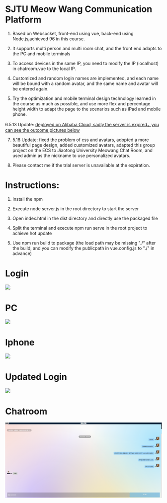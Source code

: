 # SJTU Meow Wang Communication Platform

1. Based on Websocket, front-end using vue, back-end using Node.js,achieved 96 in this course.

2. It supports multi person and multi room chat, and the front end adapts to the PC and mobile terminals

3. To access devices in the same IP, you need to modify the IP (localhost) in chatroom.vue to the local IP.
 
4. Customized and random login names are implemented, and each name will be bound with a random avatar, and the same name and avatar will be entered again.

5. Try the optimization and mobile terminal design technology learned in the course as much as possible, and use more flex and percentage height width to adapt the page to the scenarios such as iPad and mobile phone.

 6.5.13 Update: [deployed on Alibaba Cloud, sadly,the server is expired，you can see the outcome pictures below]( http://47.107.111.88:8080/ )

7. 5.18 Update: fixed the problem of css and avatars, adopted a more beautiful page design, added customized avatars, adapted this group project on the ECS to Jiaotong University Meowang Chat Room, and used admin as the nickname to use personalized avatars.

8. Please contact me if the trial server is unavailable at the expiration.
# Instructions:

1. Install the npm

2. Execute node server.js in the root directory to start the server

3. Open index.html in the dist directory and directly use the packaged file

4. Split the terminal and execute npm run serve in the root project to achieve hot update

5. Use npm run build to package (the load path may be missing "./" after the build, and you can modify the publicpath in vue.config.js to "./" in advance)

# Login 
![](https://github.com/sjtuLLWWTT/SoftwareEngineeringProject/blob/main/preview/pcfront.png)
# PC
![](https://github.com/sjtuLLWWTT/SoftwareEngineeringProject/blob/main/preview/聊天.png)
# Iphone
![](https://github.com/sjtuLLWWTT/SoftwareEngineeringProject/blob/main/preview/移动端.png)
# Updated Login
![](https://github.com/sjtuLLWWTT/SoftwareEngineeringProject/blob/main/preview/pcfrontt.png)
# Chatroom 
![](./preview/聊天2.png)
